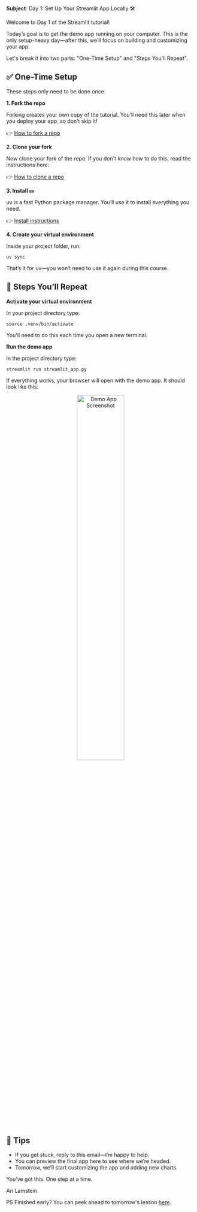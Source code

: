 **Subject**: Day 1: Set Up Your Streamlit App Locally 🛠

Welcome to Day 1 of the Streamlit tutorial!

Today’s goal is to get the demo app running on your computer. This is the only setup-heavy day—after this, we’ll focus on building and customizing your app.

Let's break it into two parts: "One-Time Setup" and "Steps You'll Repeat".

## ✅ One-Time Setup

These steps only need to be done once:

**1. Fork the repo**

Forking creates your own copy of the tutorial. You’ll need this later when you deploy your app, so don’t skip it! 

👉 [How to fork a repo](https://docs.github.com/en/pull-requests/collaborating-with-pull-requests/working-with-forks/fork-a-repo)

**2. Clone your fork**

Now clone your fork of the repo. If you don't know how to do this, read the instructions here:

👉 [How to clone a repo](https://docs.github.com/en/repositories/creating-and-managing-repositories/cloning-a-repository)

**3. Install `uv`**

uv is a fast Python package manager. You’ll use it to install everything you need. 

👉 [Install instructions](https://docs.astral.sh/uv/#installation)

**4. Create your virtual environment**

Inside your project folder, run:

`uv sync`

That’s it for uv—you won’t need to use it again during this course.

## 🔁 Steps You’ll Repeat

**Activate your virtual environment**

In your project directory type:

`source .venv/bin/activate`

You'll need to do this each time you open a new terminal.

**Run the demo app**

In the project directory type:

`streamlit run streamlit_app.py`

If everything works, your browser will open with the demo app. It should look like this:

<p align="center">
  <img src="../screenshot-demo-app.png" alt="Demo App Screenshot" width="50%">
</p>

## 🧠 Tips

  * If you get stuck, reply to this email—I’m happy to help.
  * You can preview the final app here to see where we’re headed.
  * Tomorrow, we’ll start customizing the app and adding new charts.

You’ve got this. One step at a time.

Ari Lamstein

PS Finished early? You can peek ahead to tomorrow's lesson [here]().